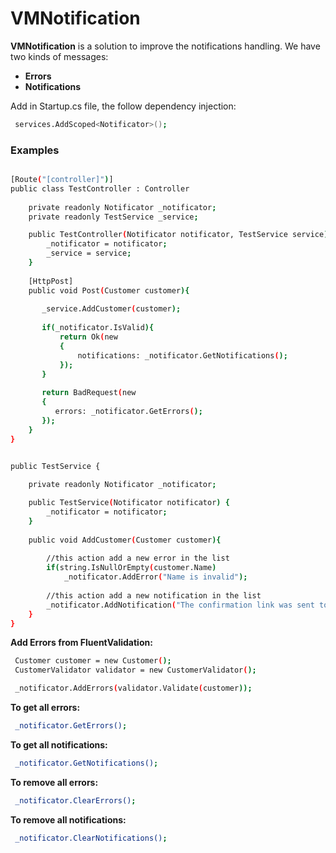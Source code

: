 # VMNotification

**VMNotification** is a solution to improve the notifications handling. We have two kinds of messages:

  - **Errors**
  - **Notifications**

Add in Startup.cs file, the follow dependency injection:
```sh
 services.AddScoped<Notificator>();
```

### Examples

```sh

[Route("[controller]")]
public class TestController : Controller
    
    private readonly Notificator _notificator;
    private readonly TestService _service;

    public TestController(Notificator notificator, TestService service) {
        _notificator = notificator;
        _service = service;
    }
    
    [HttpPost]
    public void Post(Customer customer){
    
       _service.AddCustomer(customer);
       
       if(_notificator.IsValid){
           return Ok(new 
           {
               notifications: _notificator.GetNotifications();
           });
       }
       
       return BadRequest(new 
       {
          errors: _notificator.GetErrors();
       });
    }
}


public TestService {
    
    private readonly Notificator _notificator;

    public TestService(Notificator notificator) {
        _notificator = notificator;
    }
    
    public void AddCustomer(Customer customer){
    
        //this action add a new error in the list
        if(string.IsNullOrEmpty(customer.Name)
            _notificator.AddError("Name is invalid");
        
        //this action add a new notification in the list
        _notificator.AddNotification("The confirmation link was sent to the email.!");
    }
}

```
**Add Errors from FluentValidation:**
```sh
 Customer customer = new Customer();
 CustomerValidator validator = new CustomerValidator();

 _notificator.AddErrors(validator.Validate(customer));
```

**To get all errors:**
```sh
 _notificator.GetErrors();
```

**To get all notifications:**
```sh
 _notificator.GetNotifications();
```

**To remove all errors:**
```sh
 _notificator.ClearErrors();
```

**To remove all notifications:**
```sh
 _notificator.ClearNotifications();
```




